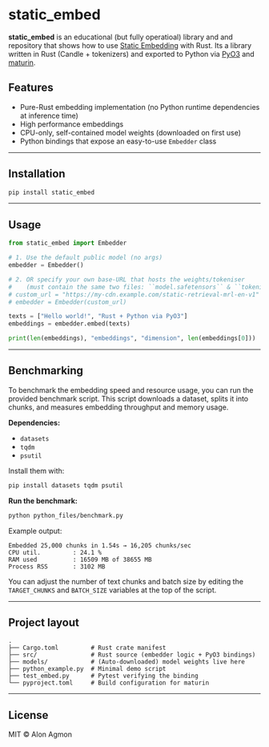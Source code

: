 # static_embed

**static_embed** is an educational (but fully operatioal) library and and repository that shows how to use [Static Embedding](https://huggingface.co/blog/static-embeddings) with Rust. Its a library written in Rust (Candle + tokenizers) and exported to Python via [PyO3](https://pyo3.rs/) and [maturin](https://github.com/PyO3/maturin).

## Features

* Pure-Rust embedding implementation (no Python runtime dependencies at inference time)
* High performance embeddings
* CPU-only, self-contained model weights (downloaded on first use)
* Python bindings that expose an easy-to-use `Embedder` class

---

## Installation 

```bash
pip install static_embed
```
---

## Usage
```python
from static_embed import Embedder

# 1. Use the default public model (no args)
embedder = Embedder()

# 2. OR specify your own base-URL that hosts the weights/tokeniser
#    (must contain the same two files: ``model.safetensors`` & ``tokenizer.json``)
# custom_url = "https://my-cdn.example.com/static-retrieval-mrl-en-v1"
# embedder = Embedder(custom_url)

texts = ["Hello world!", "Rust + Python via PyO3"]
embeddings = embedder.embed(texts)

print(len(embeddings), "embeddings", "dimension", len(embeddings[0]))
```

---

## Benchmarking

To benchmark the embedding speed and resource usage, you can run the provided benchmark script. This script downloads a dataset, splits it into chunks, and measures embedding throughput and memory usage.

**Dependencies:**
- `datasets`
- `tqdm`
- `psutil`

Install them with:
```bash
pip install datasets tqdm psutil
```

**Run the benchmark:**
```bash
python python_files/benchmark.py
```

Example output:
```
Embedded 25,000 chunks in 1.54s → 16,205 chunks/sec
CPU util.         : 24.1 %
RAM used          : 16509 MB of 38655 MB
Process RSS       : 3102 MB
```

You can adjust the number of text chunks and batch size by editing the `TARGET_CHUNKS` and `BATCH_SIZE` variables at the top of the script.

---

## Project layout

```
.
├── Cargo.toml         # Rust crate manifest
├── src/               # Rust source (embedder logic + PyO3 bindings)
├── models/            # (Auto-downloaded) model weights live here
├── python_example.py  # Minimal demo script
├── test_embed.py      # Pytest verifying the binding
└── pyproject.toml     # Build configuration for maturin
```

---

## License
MIT © Alon Agmon 